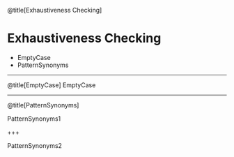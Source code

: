 @title[Exhaustiveness Checking]

# Exhaustiveness Checking

- EmptyCase
- PatternSynonyms


---
@title[EmptyCase]
EmptyCase

---
@title[PatternSynonyms]

PatternSynonyms1

+++

PatternSynonyms2
